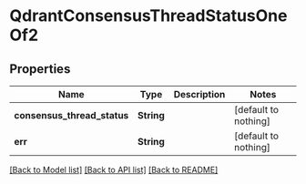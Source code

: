 # QdrantConsensusThreadStatusOneOf2


## Properties
Name | Type | Description | Notes
------------ | ------------- | ------------- | -------------
**consensus_thread_status** | **String** |  | [default to nothing]
**err** | **String** |  | [default to nothing]


[[Back to Model list]](../README.md#models) [[Back to API list]](../README.md#api-endpoints) [[Back to README]](../README.md)


